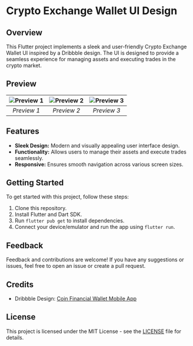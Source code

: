 # Crypto Exchange Wallet UI Design

## Overview

This Flutter project implements a sleek and user-friendly Crypto Exchange Wallet UI inspired by a Dribbble design. The UI is designed to provide a seamless experience for managing assets and executing trades in the crypto market.

## Preview

| ![Preview 1](https://i.postimg.cc/Xvy7QhC4/Simulator-Screenshot-i-Phone-15-Pro-Max-2024-03-27-at-14-10-11.png) | ![Preview 2](https://i.postimg.cc/mDfZqwYM/Simulator-Screenshot-i-Phone-15-Pro-Max-2024-03-27-at-14-10-15.png) | ![Preview 3](https://i.postimg.cc/qRsBd3wF/Simulator-Screenshot-i-Phone-15-Pro-Max-2024-03-27-at-14-10-21.png) |
|:---:|:---:|:---:|
| *Preview 1* | *Preview 2* | *Preview 3* |

## Features

- **Sleek Design:** Modern and visually appealing user interface design.
- **Functionality:** Allows users to manage their assets and execute trades seamlessly.
- **Responsive:** Ensures smooth navigation across various screen sizes.

## Getting Started

To get started with this project, follow these steps:

1. Clone this repository.
2. Install Flutter and Dart SDK.
3. Run `flutter pub get` to install dependencies.
4. Connect your device/emulator and run the app using `flutter run`.

## Feedback

Feedback and contributions are welcome! If you have any suggestions or issues, feel free to open an issue or create a pull request.

## Credits

- Dribbble Design: [Coin Financial Wallet Mobile App](https://dribbble.com/shots/18421629-Coin-Financial-Wallet-Mobile-App)

## License

This project is licensed under the MIT License - see the [LICENSE](LICENSE) file for details.
